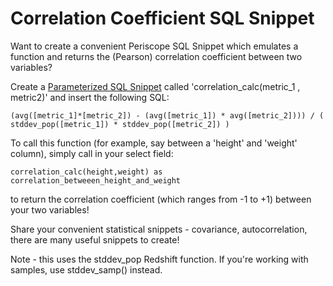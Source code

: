 # Correlation Coefficient SQL Snippet

Want to create a convenient Periscope SQL Snippet which emulates a function and returns the (Pearson) correlation coefficient between two variables?

Create a [Parameterized SQL Snippet](https://doc.periscopedata.com/article/parameterized-sql-snippets#article-title) called 'correlation_calc(metric_1 , metric2)' and insert the following SQL: 

	(avg([metric_1]*[metric_2]) - (avg([metric_1]) * avg([metric_2]))) / ( stddev_pop([metric_1]) * stddev_pop([metric_2]) )

To call this function (for example, say between a 'height' and 'weight' column), simply call in your select field: 

	correlation_calc(height,weight) as correlation_betweeen_height_and_weight

to return the correlation coefficient (which ranges from -1 to +1) between your two variables! 

Share your convenient statistical snippets - covariance, autocorrelation, there are many useful snippets to create!

Note - this uses the stddev_pop Redshift function. If you're working with samples, use stddev_samp() instead. 